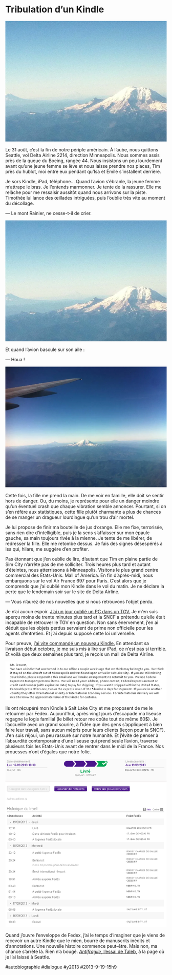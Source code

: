 # Tribulation d’un Kindle

![](_i/delta3.webp)

Le 31 août, c’est la fin de notre périple américain. À l’aube, nous quittons Seattle, vol Delta Airline 2214, direction Minneapolis. Nous sommes assis près de la queue du Boeing, rangée 44. Nous insistons un peu lourdement avant qu’une jeune femme se lève et nous laisse prendre nos places, Tim près du hublot, moi entre eux pendant qu’Isa et Émile s’installent derrière.

Je sors Kindle, iPad, téléphone… Quand l’avion s’ébranle, la jeune femme m’attrape le bras. Je l’entends marmonner. Je tente de la rassurer. Elle me relâche pour me ressaisir aussitôt quand nous arrivons sur la piste. Timothée lui lance des œillades intriguées, puis l’oublie très vite au moment du décollage.

— Le mont Rainier, ne cesse-t-il de crier.

![Mont Rainier](_i/delta3.webp)

Et quand l’avion bascule sur son aile :

— Houa !

![La Chaîne des Volcans](_i/delta4.webp)

Cette fois, la fille me prend la main. De me voir en famille, elle doit se sentir hors de danger. Ou, du moins, je représente pour elle un danger moindre qu’un éventuel crash que chaque vibration semble annoncer. Pourtant, si on s’en réfère aux statistiques, cette fille plutôt charmante a plus de chances de se manger un dragueur lourdingue qu’un trou d’air mortel.

Je lui propose de finir ma bouteille de jus d’orange. Elle me fixe, terrorisée, sans rien dire d’intelligible, puis je la sens s’affaisser sur mon épaule gauche, sa main toujours rivée à la mienne. Je tente de me libérer, de redresser la fille. Elle me retombe dessus. Je fais des signes désespérés à Isa qui, hilare, me suggère d’en profiter.

Pas étonnant que j’en oublie de lire, d’autant que Tim en plaine partie de Sim City n’arrête pas de me solliciter. Trois heures plus tard et autant d’éteintes, nous atterrissons à Minneapolis. Visitons le plus grand centre commercial des États-Unis. Mall of America. En fin d’après-midi, nous embarquons sur le vol Air France 697 pour Paris. C’est alors que je comprends que j’ai oublié mon Kindle dans le vol du matin. Je ne déclare la perte que le lendemain soir sur le site de Delta Airline.

— Vous n’aurez de nos nouvelles que si nous retrouvons l’objet perdu.

Je n’ai aucun espoir. [J’ai un jour oublié un PC dans un TGV.](../../2009/3/otage-de-la-sncf.md) Je m’en suis aperçu moins de trente minutes plus tard et la SNCF a prétendu qu’elle était incapable de retrouver le TGV en question. Non sans énervement, j’en ai déduit que les objets perdus servaient de prime non officielle pour les agents d’entretien. Et j’ai depuis supposé cette loi universelle.

Pour preuve, [j’ai vite commandé un nouveau Kindle.](jai-reve-le-nouveau-kindle-paperwhite-amazon-la-cree.md) En attendant sa livraison début octobre, je me suis mis à lire sur iPad, ce n’est pas si terrible. Et voilà que deux semaines plus tard, je reçois un mail de Delta Airline.

![Mail de delta](_i/delta1.png)

Ils ont récupéré mon Kindle à Salt Lake City et me proposent de me le retourner par Fedex. Aujourd’hui, après vingt jours d’escapade ma liseuse regagne le logis familial (le billet retour me coûte tout de même 60$). Je l’accueille avec un grand sourire, à l’idée que des gens s’appliquent à bien faire leur travail, sans aucun mépris pour leurs clients (leçon pour la SNCF). J’en suis réjoui, un peu rassuré sur notre humanité. Et j’évite de penser à l’absurdité contemporaine d’une liseuse qui prend seule l’avion, traverse plusieurs fois les États-Unis avant de rentrer dans le midi de la France. Nos prouesses n’ont d’égales que notre folie.

![Fedex](_i/delta2.png)

Quand j’ouvre l’enveloppe de Fedex, j’ai le temps d’imaginer que je viens de recevoir un autre Kindle que le mien, bourré de manuscrits inédits et d’annotations. Une nouvelle histoire commence peut-être. Mais non, ma chance s’arrête là. Rien n’a bougé. [*Antifragile*, l’essai de Taleb,](lecriture-antifragile.md) à la page où je l’ai laissé à Seattle.



#autobiographie #dialogue #y2013 #2013-9-19-15h9
